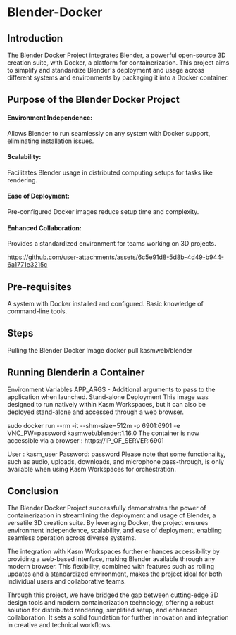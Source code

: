 # Blender-Docker

## Introduction
The Blender Docker Project integrates Blender, a powerful open-source 3D creation suite, with Docker, a platform for containerization. This project aims to simplify and standardize Blender's deployment and usage across different systems and environments by packaging it into a Docker container.

## Purpose of the Blender Docker Project
#### Environment Independence:
Allows Blender to run seamlessly on any system with Docker support, eliminating installation issues.
#### Scalability:
Facilitates Blender usage in distributed computing setups for tasks like rendering.
#### Ease of Deployment:
Pre-configured Docker images reduce setup time and complexity.
#### Enhanced Collaboration:
Provides a standardized environment for teams working on 3D projects.

https://github.com/user-attachments/assets/6c5e91d8-5d8b-4d49-b944-6a1771e3215c

## Pre-requisites
A system with Docker installed and configured.
Basic knowledge of command-line tools.

## Steps
Pulling the Blender Docker Image
docker pull kasmweb/blender

## Running Blenderin a Container
Environment Variables
APP_ARGS - Additional arguments to pass to the application when launched.
Stand-alone Deployment
This image was designed to run natively within Kasm Workspaces, but it can also be deployed stand-alone and accessed through a web browser.

sudo docker run --rm -it --shm-size=512m -p 6901:6901 -e VNC_PW=password kasmweb/blender:1.16.0
The container is now accessible via a browser : https://IP_OF_SERVER:6901

User : kasm_user
Password: password
Please note that some functionality, such as audio, uploads, downloads, and microphone pass-through, is only available when using Kasm Workspaces for orchestration.

## Conclusion
The Blender Docker Project successfully demonstrates the power of containerization in streamlining the deployment and usage of Blender, a versatile 3D creation suite. By leveraging Docker, the project ensures environment independence, scalability, and ease of deployment, enabling seamless operation across diverse systems.

The integration with Kasm Workspaces further enhances accessibility by providing a web-based interface, making Blender available through any modern browser. This flexibility, combined with features such as rolling updates and a standardized environment, makes the project ideal for both individual users and collaborative teams.

Through this project, we have bridged the gap between cutting-edge 3D design tools and modern containerization technology, offering a robust solution for distributed rendering, simplified setup, and enhanced collaboration. It sets a solid foundation for further innovation and integration in creative and technical workflows.
